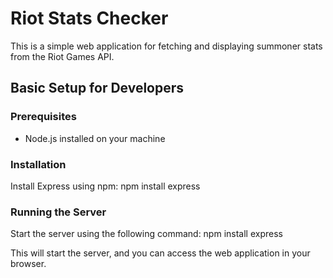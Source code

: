 # Riot Stats Checker

This is a simple web application for fetching and displaying summoner stats from the Riot Games API.

## Basic Setup for Developers

### Prerequisites
- Node.js installed on your machine

### Installation
Install Express using npm: npm install express

### Running the Server
Start the server using the following command: npm install express

This will start the server, and you can access the web application in your browser.
